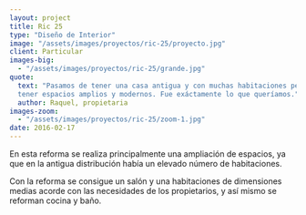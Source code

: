 ```yaml
---
layout: project
title: Ric 25
type: "Diseño de Interior"
image: "/assets/images/proyectos/ric-25/proyecto.jpg"
client: Particular
images-big:
  - "/assets/images/proyectos/ric-25/grande.jpg"
quote:
  text: "Pasamos de tener una casa antigua y con muchas habitaciones pequeñas a
  tener espacios amplios y modernos. Fue exáctamente lo que queríamos."
  author: Raquel, propietaria
images-zoom:
  - "/assets/images/proyectos/ric-25/zoom-1.jpg"
date: 2016-02-17
---
```

En esta reforma se realiza principalmente una ampliación de espacios, ya que en
la antigua distribución había un elevado número de habitaciones.

Con la reforma se consigue un salón y una habitaciones de dimensiones medias acorde con las
necesidades de los propietarios, y así mismo se reforman cocina y baño.
